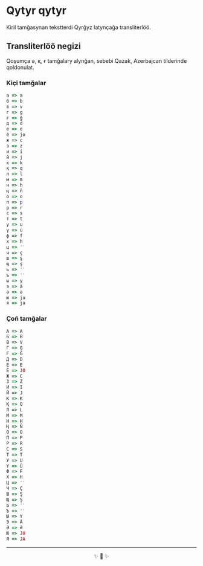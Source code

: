 # Qytyr qytyr

Kiril tamğasynan tekstterdi Qyrğyz latynçağa transliterlöö.

## Transliterlöö negizi

Qoşumça ә, қ, ғ tamğalary alynğan,
sebebi Qazak, Azerbajcan tilderinde qoldonulat.

### Kiçi tamğalar

```rb
а => a
б => b
в => v
г => g
ғ => ğ
д => d
е => e
ё => jo
ж => c
з => z
и => i
й => j
к => k
қ => q
л => l
м => m
н => h
ң => ñ
о => o
п => p
р => r
с => s
т => t
у => u
ү => ü
ф => f
х => h
ц => ''
ч => ç
ш => ş
щ => ş
ь => ''
ъ => ''
ы => y
э => ä
ә => ә
ю => ju
я => ja
```

### Çoñ tamğalar
```rb
А => A
Б => B
В => V
Г => G
Ғ => Ğ
Д => D
Е => E
Ё => JO
Ж => C
З => Z
И => I
Й => J
К => K
Қ => Q
Л => L
М => M
Н => H
Ң => Ñ
О => O
П => P
Р => R
С => S
Т => T
У => U
Ү => Ü
Ф => F
Х => H
Ц => ''
Ч => Ç
Ш => Ş
Щ => Ş
Ь => ''
Ъ => ''
Ы => Y
Э => Ä
Ә => Ә
Ю => JU
Я => JA
```

<hr>
<p align="center">✨ 🚀 ✨</p>
